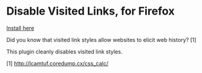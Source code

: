 Disable Visited Links, for Firefox
========================

[Install here](https://addons.mozilla.org/en-US/firefox/addon/disable-visited-links-css/)

Did you know that visited link styles allow websites to elicit web history? [1]

This plugin cleanly disables visited link styles.

[1] http://lcamtuf.coredump.cx/css_calc/
